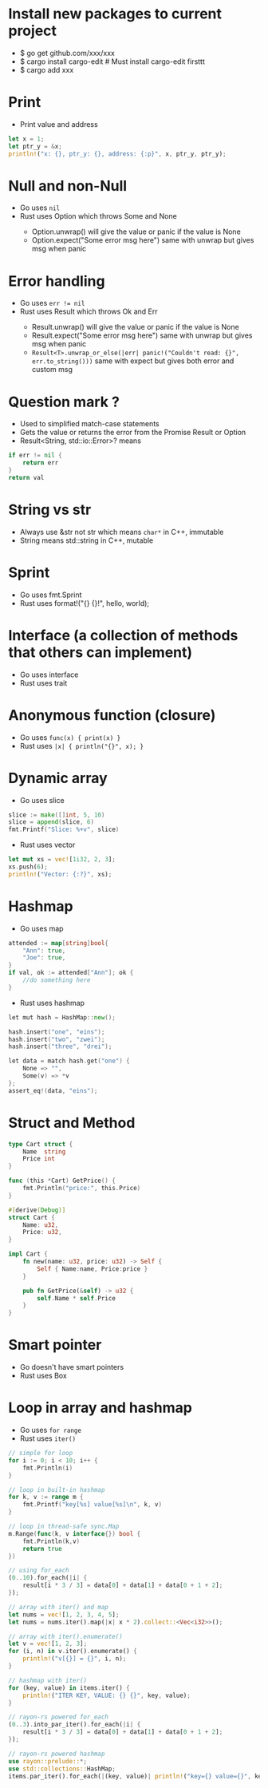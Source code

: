 Install new packages to current project
=====
* $ go get github.com/xxx/xxx
* $ cargo install cargo-edit # Must install cargo-edit firsttt
* $ cargo add xxx

Print
=====
* Print value and address
```rust
let x = 1;
let ptr_y = &x;
println!("x: {}, ptr_y: {}, address: {:p}", x, ptr_y, ptr_y);
```

Null and non-Null
=====
* Go uses `nil`
* Rust uses Option<T> which throws Some and None
    * Option<T>.unwrap() will give the value or panic if the value is None
    * Option<T>.expect("Some error msg here") same with unwrap but gives msg when panic

Error handling
=====
* Go uses `err != nil`
* Rust uses Result<T> which throws Ok and Err
    * Result<T>.unwrap() will give the value or panic if the value is None
    * Result<T>.expect("Some error msg here") same with unwrap but gives msg when panic
    * `Result<T>.unwrap_or_else(|err| panic!("Couldn't read: {}", err.to_string()))` same with expect but gives both error and custom msg

Question mark ?
=====
* Used to simplified match-case statements
* Gets the value or returns the error from the Promise Result<T> or Option<T>
* Result<String, std::io::Error>? means
```go
if err != nil {
    return err
}
return val
```

String vs str
=====
* Always use &str not str which means `char*` in C++, immutable
* String means std::string in C++, mutable

Sprint
=====
* Go uses fmt.Sprint
* Rust uses format!("{} {}!", hello, world);

Interface (a collection of methods that others can implement)
=====
* Go uses interface
* Rust uses trait

Anonymous function (closure)
=====
* Go uses `func(x) { print(x) }`
* Rust uses `|x| { println("{}", x); }`

Dynamic array
=====
* Go uses slice
```go
slice := make([]int, 5, 10)
slice = append(slice, 6)
fmt.Printf("Slice: %+v", slice)
```
* Rust uses vector
```rust
let mut xs = vec![1i32, 2, 3];
xs.push(6);
println!("Vector: {:?}", xs);
```

Hashmap
=====
* Go uses map
```go
attended := map[string]bool{
    "Ann": true,
    "Joe": true,
}
if val, ok := attended["Ann"]; ok {
    //do something here
}
```
* Rust uses hashmap
```go
let mut hash = HashMap::new();

hash.insert("one", "eins");
hash.insert("two", "zwei");
hash.insert("three", "drei");

let data = match hash.get("one") {
    None => "",
    Some(v) => *v
};
assert_eq!(data, "eins");
```

Struct and Method
=====
```go
type Cart struct {
    Name  string
    Price int
}

func (this *Cart) GetPrice() {
    fmt.Println("price:", this.Price)
}
```
```rust
#[derive(Debug)]
struct Cart {
    Name: u32,
    Price: u32,
}

impl Cart {
    fn new(name: u32, price: u32) -> Self {
        Self { Name:name, Price:price }
    }

    pub fn GetPrice(&self) -> u32 {
        self.Name * self.Price
    }
}
```

Smart pointer
=====
* Go doesn't have smart pointers
* Rust uses Box<T>

Loop in array and hashmap
=====
* Go uses `for range`
* Rust uses `iter()`
```go
// simple for loop
for i := 0; i < 10; i++ {
    fmt.Println(i)
}

// loop in built-in hashmap
for k, v := range m {
    fmt.Printf("key[%s] value[%s]\n", k, v)
}

// loop in thread-safe sync.Map
m.Range(func(k, v interface{}) bool {
    fmt.Println(k,v)
    return true
})
```
```rust
// using for_each
(0..10).for_each(|i| {
    result[i * 3 / 3] = data[0] + data[1] + data[0 + 1 + 2];
});

// array with iter() and map
let nums = vec![1, 2, 3, 4, 5];
let nums = nums.iter().map(|x| x * 2).collect::<Vec<i32>>();

// array with iter().enumerate()
let v = vec![1, 2, 3];
for (i, n) in v.iter().enumerate() {
    println!("v[{}] = {}", i, n);
}

// hashmap with iter()
for (key, value) in items.iter() {
    println!("ITER KEY, VALUE: {} {}", key, value);
}

// rayon-rs powered for_each
(0..3).into_par_iter().for_each(|i| {
    result[i * 3 / 3] = data[0] + data[1] + data[0 + 1 + 2];
});

// rayon-rs powered hashmap
use rayon::prelude::*;
use std::collections::HashMap;
items.par_iter().for_each(|(key, value)| println!("key={} value={}", key, value));
```
